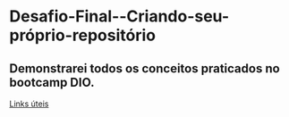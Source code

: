 # Desafio-Final--Criando-seu-próprio-repositório
## Demonstrarei todos os conceitos praticados no bootcamp DIO.


[Links úteis](https://www.dio.me/)
